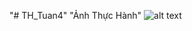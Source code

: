 "# TH_Tuan4" 
"Ảnh Thực Hành"
![alt text](https://user-images.githubusercontent.com/89072824/192091355-a9e95d55-250b-4743-bdec-3dfd335ec31f.png)
